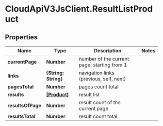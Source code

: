 # CloudApiV3JsClient.ResultListProduct

## Properties
Name | Type | Description | Notes
------------ | ------------- | ------------- | -------------
**currentPage** | **Number** | number of the current page, starting from 1 | 
**links** | **{String: String}** | navigation links (previous, self, next) | 
**pagesTotal** | **Number** | pages count total | 
**results** | [**[Product]**](Product.md) | result list | 
**resultsOfPage** | **Number** | result count of the current page | 
**resultsTotal** | **Number** | result count total | 


